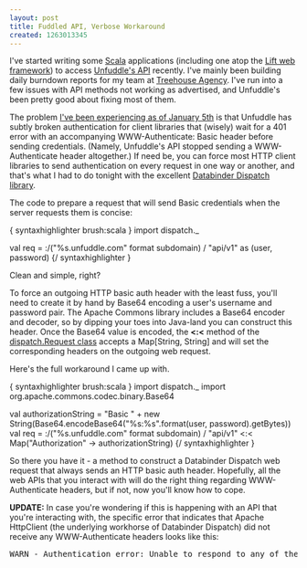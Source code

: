 ```yaml
--- 
layout: post
title: Fuddled API, Verbose Workaround
created: 1263013345
---
```

<p>I've started writing some <a href="http://scala-lang.org/">Scala</a> applications (including one atop the <a href="http://liftweb.net/">Lift web framework</a>) to access <a href="http://unfuddle.com/docs/api/">Unfuddle's API</a> recently. I've mainly been building daily burndown reports for my team at <a href="http://treehouseagency.com/">Treehouse Agency</a>.  I've run into a few issues with API methods not working as advertised, and Unfuddle's been pretty good about fixing most of them.</p>
<p>The problem <a href="http://unfuddle.com/community/forums/3/topics/816?page=1#posts-2306">I've been experiencing as of January 5th</a> is that Unfuddle has subtly broken authentication for client libraries that (wisely) wait for a 401 error with an accompanying WWW-Authenticate: Basic header before sending credentials.  (Namely, Unfuddle's API stopped sending a WWW-Authenticate header altogether.)  If need be, you can force most HTTP client libraries to send authentication on every request in one way or another, and that's what I had to do tonight with the excellent <a href="http://databinder.net/dispatch/About">Databinder Dispatch library</a>.</p>
<p>The code to prepare a request that will send Basic credentials when the server requests them is concise:</p>
{ syntaxhighlighter brush:scala }
  import dispatch._

  val req = :/("%s.unfuddle.com" format subdomain) / "api/v1" as (user, password)
{/ syntaxhighlighter }
<p>Clean and simple, right?</p>
<p>To force an outgoing HTTP basic auth header with the least fuss, you'll need to create it by hand by Base64 encoding a user's username and password pair.  The Apache Commons library includes a Base64 encoder and decoder, so by dipping your toes into Java-land you can construct this header.  Once the Base64 value is encoded, the <strong>&lt;:&lt;</strong> method of the <a href="http://databinder.net/sxr/dispatch-http/0.6.5/main/Http.scala.html#6742">dispatch.Request class</a> accepts a Map[String, String] and will set the corresponding headers on the outgoing web request.</p>
<p>Here's the full workaround I came up with.</p>
{ syntaxhighlighter brush:scala }
  import dispatch._
  import org.apache.commons.codec.binary.Base64

  val authorizationString = "Basic " + new String(Base64.encodeBase64("%s:%s".format(user, password).getBytes))
  val req = :/("%s.unfuddle.com" format subdomain) / "api/v1" <:< Map("Authorization" -> authorizationString)
{/ syntaxhighlighter }
<p>So there you have it - a method to construct a Databinder Dispatch web request that always sends an HTTP basic auth header. Hopefully, all the web APIs that you interact with will do the right thing regarding WWW-Authenticate headers, but if not, now you'll know how to cope.</p>
<p><strong>UPDATE:</strong> In case you're wondering if this is happening with an API that you're interacting with, the specific error that indicates that Apache HttpClient (the underlying workhorse of Databinder Dispatch) did not receive any WWW-Authenticate headers looks like this:</p>
<p><pre>WARN - Authentication error: Unable to respond to any of these challenges: {}</pre></p>
